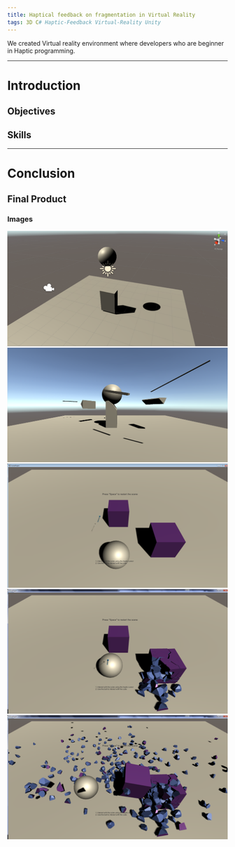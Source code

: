 ```yaml
---
title: Haptical feedback on fragmentation in Virtual Reality
tags: 3D C# Haptic-Feedback Virtual-Reality Unity 
---
```


We created Virtual reality environment where developers who are beginner in Haptic programming. 

<!--more-->

---
# Introduction

## Objectives

## Skills

---
# Conclusion
## Final Product
### Images

![Picture1](/assets/ENSF545/Initial_attempt.png)
![Picture2](/assets/ENSF545/Initial_attempt2.png)
![Picture3](/assets/ENSF545/Untitled3.png)
![Picture4](/assets/ENSF545/Untitled4.png)
![Picture5](/assets/ENSF545/Untitled5.png)
